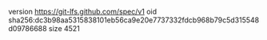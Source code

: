 version https://git-lfs.github.com/spec/v1
oid sha256:dc3b98aa5315838101eb56ca9e20e7737332fdcb968b79c5d315548d09786688
size 4521
